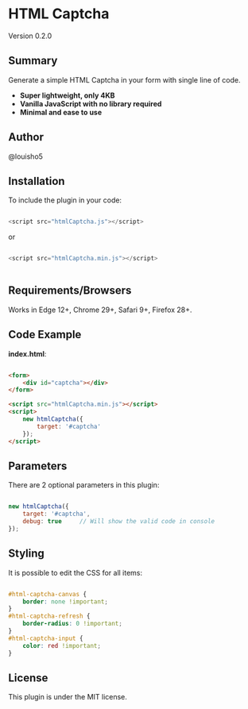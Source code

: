 # HTML Captcha

Version 0.2.0

## Summary

Generate a simple HTML Captcha in your form with single line of code. 

* <strong>Super lightweight, only 4KB</strong><br>
* <strong>Vanilla JavaScript with no library required</strong><br>
* <strong>Minimal and ease to use</strong><br>

## Author

@louisho5

## Installation

To include the plugin in your code:

```js script

<script src="htmlCaptcha.js"></script>

```

or


```js script

<script src="htmlCaptcha.min.js"></script>
	
```

## Requirements/Browsers

Works in Edge 12+, Chrome 29+, Safari 9+, Firefox 28+.

## Code Example

**index.html**:

```html

<form>
    <div id="captcha"></div>
</form>

<script src="htmlCaptcha.min.js"></script>
<script>
    new htmlCaptcha({
        target: '#captcha'
    });
</script>

```

## Parameters

There are 2 optional parameters in this plugin:

```js script

new htmlCaptcha({
    target: '#captcha',
    debug: true		// Will show the valid code in console
});

```

## Styling

It is possible to edit the CSS for all items:

```css

#html-captcha-canvas {
    border: none !important;
}
#html-captcha-refresh {
    border-radius: 0 !important;
}
#html-captcha-input {
    color: red !important;
}

```

## License

This plugin is under the MIT license.
